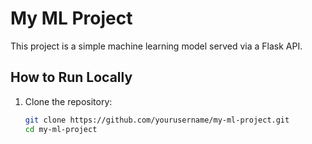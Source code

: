 # My ML Project

This project is a simple machine learning model served via a Flask API.

## How to Run Locally

1. Clone the repository:
   ```sh
   git clone https://github.com/yourusername/my-ml-project.git
   cd my-ml-project

